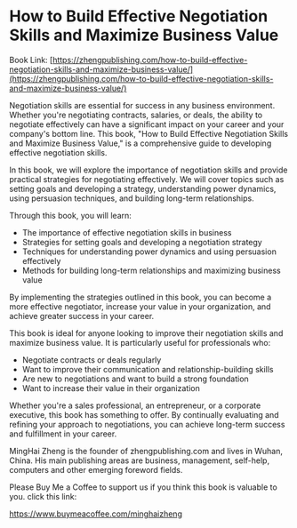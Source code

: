 # How to Build Effective Negotiation Skills and Maximize Business Value

Book Link: [https://zhengpublishing.com/how-to-build-effective-negotiation-skills-and-maximize-business-value/](https://zhengpublishing.com/how-to-build-effective-negotiation-skills-and-maximize-business-value/)

Negotiation skills are essential for success in any business environment. Whether you're negotiating contracts, salaries, or deals, the ability to negotiate effectively can have a significant impact on your career and your company's bottom line. This book, "How to Build Effective Negotiation Skills and Maximize Business Value," is a comprehensive guide to developing effective negotiation skills.

In this book, we will explore the importance of negotiation skills and provide practical strategies for negotiating effectively. We will cover topics such as setting goals and developing a strategy, understanding power dynamics, using persuasion techniques, and building long-term relationships.

Through this book, you will learn:

* The importance of effective negotiation skills in business
* Strategies for setting goals and developing a negotiation strategy
* Techniques for understanding power dynamics and using persuasion effectively
* Methods for building long-term relationships and maximizing business value

By implementing the strategies outlined in this book, you can become a more effective negotiator, increase your value in your organization, and achieve greater success in your career.

This book is ideal for anyone looking to improve their negotiation skills and maximize business value. It is particularly useful for professionals who:

* Negotiate contracts or deals regularly
* Want to improve their communication and relationship-building skills
* Are new to negotiations and want to build a strong foundation
* Want to increase their value in their organization

Whether you're a sales professional, an entrepreneur, or a corporate executive, this book has something to offer. By continually evaluating and refining your approach to negotiations, you can achieve long-term success and fulfillment in your career.

MingHai Zheng is the founder of zhengpublishing.com and lives in Wuhan, China. His main publishing areas are business, management, self-help, computers and other emerging foreword fields.

Please Buy Me a Coffee to support us if you think this book is valuable to you. click this link:

https://www.buymeacoffee.com/minghaizheng
